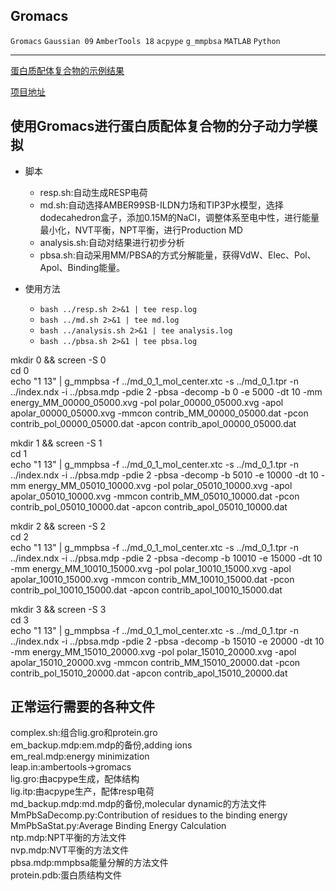 Gromacs
---------

`Gromacs` `Gaussian 09` `AmberTools 18` `acpype` `g_mmpbsa` `MATLAB` `Python`

---------

[蛋白质配体复合物的示例结果](https://luyang93.github.io/example-result-of-gromacs/)

[项目地址](https://github.com/luyang93/Gromacs)

## 使用Gromacs进行蛋白质配体复合物的分子动力学模拟

* 脚本
    * resp.sh:自动生成RESP电荷
    * md.sh:自动选择AMBER99SB-ILDN力场和TIP3P水模型，选择dodecahedron盒子，添加0.15M的NaCl，调整体系至电中性，进行能量最小化，NVT平衡，NPT平衡，进行Production MD
    * analysis.sh:自动对结果进行初步分析
    * pbsa.sh:自动采用MM/PBSA的方式分解能量，获得VdW、Elec、Pol、Apol、Binding能量。  

* 使用方法
    * ```bash ../resp.sh 2>&1 | tee resp.log```  
    * ```bash ../md.sh 2>&1 | tee md.log```  
    * ```bash ../analysis.sh 2>&1 | tee analysis.log```  
    * ```bash ../pbsa.sh 2>&1 | tee pbsa.log```  

mkdir 0 && screen -S 0  
cd 0  
echo "1 13" | g_mmpbsa -f ../md_0_1_mol_center.xtc -s ../md_0_1.tpr -n ../index.ndx -i ../pbsa.mdp -pdie 2 -pbsa -decomp -b 0 -e 5000 -dt 10 -mm energy_MM_00000_05000.xvg -pol polar_00000_05000.xvg -apol apolar_00000_05000.xvg -mmcon contrib_MM_00000_05000.dat -pcon contrib_pol_00000_05000.dat -apcon contrib_apol_00000_05000.dat

mkdir 1 && screen -S 1  
cd 1  
echo "1 13" | g_mmpbsa -f ../md_0_1_mol_center.xtc -s ../md_0_1.tpr -n ../index.ndx -i ../pbsa.mdp -pdie 2 -pbsa -decomp -b 5010 -e 10000 -dt 10 -mm energy_MM_05010_10000.xvg -pol polar_05010_10000.xvg -apol apolar_05010_10000.xvg -mmcon contrib_MM_05010_10000.dat -pcon contrib_pol_05010_10000.dat -apcon contrib_apol_05010_10000.dat 

mkdir 2 && screen -S 2  
cd 2  
echo "1 13" | g_mmpbsa -f ../md_0_1_mol_center.xtc -s ../md_0_1.tpr -n ../index.ndx -i ../pbsa.mdp -pdie 2 -pbsa -decomp -b 10010 -e 15000 -dt 10 -mm energy_MM_10010_15000.xvg -pol polar_10010_15000.xvg -apol apolar_10010_15000.xvg -mmcon contrib_MM_10010_15000.dat -pcon contrib_pol_10010_15000.dat -apcon contrib_apol_10010_15000.dat 

mkdir 3 && screen -S 3  
cd 3  
echo "1 13" | g_mmpbsa -f ../md_0_1_mol_center.xtc -s ../md_0_1.tpr -n ../index.ndx -i ../pbsa.mdp -pdie 2 -pbsa -decomp -b 15010 -e 20000 -dt 10 -mm energy_MM_15010_20000.xvg -pol polar_15010_20000.xvg -apol apolar_15010_20000.xvg -mmcon contrib_MM_15010_20000.dat -pcon contrib_pol_15010_20000.dat -apcon contrib_apol_15010_20000.dat 

## 正常运行需要的各种文件
complex.sh:组合lig.gro和protein.gro  
em_backup.mdp:em.mdp的备份,adding ions  
em_real.mdp:energy minimization  
leap.in:ambertools->gromacs  
lig.gro:由acpype生成，配体结构  
lig.itp:由acpype生产，配体resp电荷  
md_backup.mdp:md.mdp的备份,molecular dynamic的方法文件  
MmPbSaDecomp.py:Contribution of residues to the binding energy  
MmPbSaStat.py:Average Binding Energy Calculation  
ntp.mdp:NPT平衡的方法文件  
nvp.mdp:NVT平衡的方法文件  
pbsa.mdp:mmpbsa能量分解的方法文件  
protein.pdb:蛋白质结构文件  
